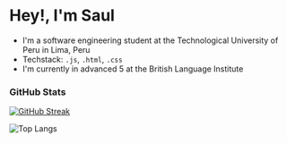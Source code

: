 
# Hey!, I'm Saul


* I'm a software engineering student at the Technological University of Peru in Lima, Peru
* Techstack: `.js`, `.html`, `.css`
* I'm currently in advanced 5 at the British Language Institute

### GitHub Stats
[![GitHub Streak](https://github-readme-streak-stats.herokuapp.com?user=SaulAguilarLavado&theme=dark&hide_border=true&border_radius=5)](https://git.io/streak-stats)

![Top Langs](https://github-readme-stats.vercel.app/api/top-langs/?username=SaulAguilarLavado&layout=compact)
